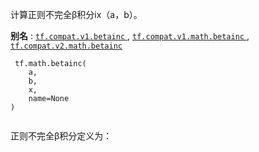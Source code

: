 

计算正则不完全β积分ix（a，b）。

**别名** : [ `tf.compat.v1.betainc` ](/api_docs/python/tf/math/betainc), [ `tf.compat.v1.math.betainc` ](/api_docs/python/tf/math/betainc), [ `tf.compat.v2.math.betainc` ](/api_docs/python/tf/math/betainc)

```
 tf.math.betainc(
    a,
    b,
    x,
    name=None
)
 
```

正则不完全β积分定义为：


